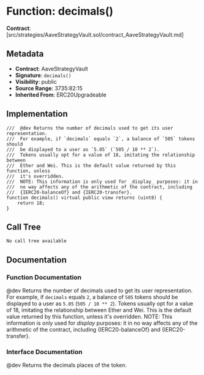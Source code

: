 # Function: decimals()

**Contract**: [src/strategies/AaveStrategyVault.sol/contract_AaveStrategyVault.md]

## Metadata

- **Contract**: AaveStrategyVault
- **Signature**: `decimals()`
- **Visibility**: public
- **Source Range**: 3735:82:15
- **Inherited From**: ERC20Upgradeable

## Implementation

```solidity
///  @dev Returns the number of decimals used to get its user representation.
///  For example, if `decimals` equals `2`, a balance of `505` tokens should
///  be displayed to a user as `5.05` (`505 / 10 ** 2`).
///  Tokens usually opt for a value of 18, imitating the relationship between
///  Ether and Wei. This is the default value returned by this function, unless
///  it's overridden.
///  NOTE: This information is only used for _display_ purposes: it in
///  no way affects any of the arithmetic of the contract, including
///  {IERC20-balanceOf} and {IERC20-transfer}.
function decimals() virtual public view returns (uint8) {
    return 18;
}
```

## Call Tree

```
No call tree available
```

## Documentation

### Function Documentation

 @dev Returns the number of decimals used to get its user representation.
 For example, if `decimals` equals `2`, a balance of `505` tokens should
 be displayed to a user as `5.05` (`505 / 10 ** 2`).
 Tokens usually opt for a value of 18, imitating the relationship between
 Ether and Wei. This is the default value returned by this function, unless
 it's overridden.
 NOTE: This information is only used for _display_ purposes: it in
 no way affects any of the arithmetic of the contract, including
 {IERC20-balanceOf} and {IERC20-transfer}.

### Interface Documentation

 @dev Returns the decimals places of the token.
